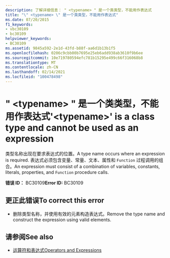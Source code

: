 ```yaml
---
description: 了解详细信息： " <typename> " 是一个类类型，不能用作表达式
title: "\" <typename> \" 是一个类类型，不能用作表达式"
ms.date: 07/20/2015
f1_keywords:
- vbc30109
- bc30109
helpviewer_keywords:
- BC30109
ms.assetid: 9845a592-2e1d-43fd-b88f-aa6d1b13b1f5
ms.openlocfilehash: 0206c9cbb00b7695e25eb6add938ab3610f9b6ee
ms.sourcegitcommit: 10e719780594efc781b15295e499c66f316068b8
ms.translationtype: MT
ms.contentlocale: zh-CN
ms.lasthandoff: 02/14/2021
ms.locfileid: "100478498"
---
```

# <a name="typename-is-a-class-type-and-cannot-be-used-as-an-expression"></a><span data-ttu-id="79c15-103">" \<typename> " 是一个类类型，不能用作表达式</span><span class="sxs-lookup"><span data-stu-id="79c15-103">'\<typename>' is a class type and cannot be used as an expression</span></span>

<span data-ttu-id="79c15-104">类型名称出现在要求表达式的位置。</span><span class="sxs-lookup"><span data-stu-id="79c15-104">A type name occurs where an expression is required.</span></span> <span data-ttu-id="79c15-105">表达式必须包含变量、常量、文本、属性和 `Function` 过程调用的组合。</span><span class="sxs-lookup"><span data-stu-id="79c15-105">An expression must consist of a combination of variables, constants, literals, properties, and `Function` procedure calls.</span></span>  
  
 <span data-ttu-id="79c15-106">**错误 ID：** BC30109</span><span class="sxs-lookup"><span data-stu-id="79c15-106">**Error ID:** BC30109</span></span>  
  
## <a name="to-correct-this-error"></a><span data-ttu-id="79c15-107">更正此错误</span><span class="sxs-lookup"><span data-stu-id="79c15-107">To correct this error</span></span>  
  
- <span data-ttu-id="79c15-108">删除类型名称，并使用有效的元素构造表达式。</span><span class="sxs-lookup"><span data-stu-id="79c15-108">Remove the type name and construct the expression using valid elements.</span></span>  
  
## <a name="see-also"></a><span data-ttu-id="79c15-109">请参阅</span><span class="sxs-lookup"><span data-stu-id="79c15-109">See also</span></span>

- [<span data-ttu-id="79c15-110">运算符和表达式</span><span class="sxs-lookup"><span data-stu-id="79c15-110">Operators and Expressions</span></span>](../programming-guide/language-features/operators-and-expressions/index.md)
